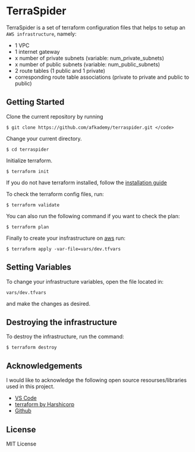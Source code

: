 # TerraSpider
TerraSpider is a set of terraform configuration files that helps to setup an `AWS infrastructure`, namely:
- 1 VPC
- 1 internet gateway
- x number of private subnets (variable: num_private_subnets)
- x number of public subnets (variable: num_public_subnets)
- 2 route tables (1 public and 1 private)
- corresponding route table associations (private to private and public to public)


## Getting Started

Clone the current repository by running

```ngular2html
$ git clone https://github.com/afkademy/terraspider.git </code>
```
Change your current directory.

```ngular2html
$ cd terraspider
```

Initialize terraform. 

```ngular2html
$ terraform init
```
If you do not have terraform installed, follow the [installation guide](https://developer.hashicorp.com/terraform/tutorials/aws-get-started/install-cli)


To check the terraform config files, run:
```ngular2html
$ terraform validate
```

You can also run the following command if you want to check the plan:
```ngular2html
$ terraform plan
```

Finally to create your insfrastructure on [aws](https://aws.amazonaws.com) run:
```ngular2html
$ terraform apply -var-file=vars/dev.tfvars
```

## Setting Variables

To change your infrastructure variables, open the file located in:
```ngular2html
vars/dev.tfvars
```
and make the changes as desired.


## Destroying the infrastructure

To destroy the infrastructure, run the command:
```ngular2html
$ terraform destroy
```

## Acknowledgements
I would like to acknowledge the following open source resourses/libraries used in this project.
- [VS Code](https://code.visualstudio.com/)
- [terraform by Harshicorp](https://www.terraform.io/)
- [Github](https://github.com)

## License 
MIT License
